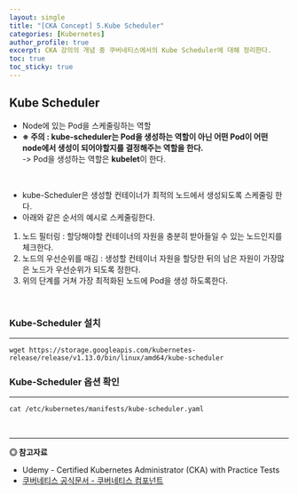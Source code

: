 ```yaml
---
layout: single
title: "[CKA Concept] 5.Kube Scheduler"
categories: [Kubernetes]
author_profile: true
excerpt: CKA 강의의 개념 중 쿠버네티스에서의 Kube Scheduler에 대해 정리한다. 
toc: true
toc_sticky: true
---
```


## Kube Scheduler
- Node에 있는 Pod을 스케줄링하는 역할
- **※ 주의 : kube-scheduler는 Pod을 생성하는 역할이 아닌 어떤 Pod이 어떤 node에서 생성이 되어야할지를 결정해주는 역할을 한다.** <br>
-> Pod을 생성하는 역할은 **kubelet**이 한다.

<br>

- kube-Scheduler은 생성할 컨테이너가 최적의 노드에서 생성되도록 스케줄링 한다.
- 아래와 같은 순서의 예시로 스케줄링한다.
1. 노드 필터링 : 할당해야할 컨테이너의 자원을 충분히 받아들일 수 있는 노드인지를 체크한다.
2. 노드의 우선순위를 매김 : 생성할 컨테이너 자원을 할당한 뒤의 남은 자원이 가장많은 노드가 우선순위가 되도록 정한다.
3. 위의 단계를 거쳐 가장 최적화된 노드에 Pod을 생성 하도록한다.

<br>

### Kube-Scheduler 설치
------------
```shell
wget https://storage.googleapis.com/kubernetes-release/release/v1.13.0/bin/linux/amd64/kube-scheduler
```

### Kube-Scheduler 옵션 확인
------------
```shell
cat /etc/kubernetes/manifests/kube-scheduler.yaml
```

<br>

------------------
**◎ 참고자료**
- Udemy - Certified Kubernetes Administrator (CKA) with Practice Tests
- [쿠버네티스 공식문서 - 쿠버네티스 컴포넌트](https://kubernetes.io/ko/docs/concepts/overview/components/)